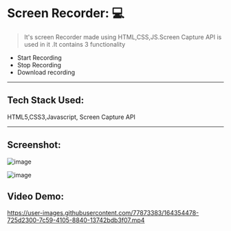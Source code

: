 # Screen Recorder: 💻

> It's screen Recorder made using HTML,CSS,JS.Screen Capture API is used in it .It contains 3 functionality
- Start Recording
- Stop Recording
- Download recording

---
## Tech Stack Used:
HTML5,CSS3,Javascript, Screen Capture API

---

## Screenshot:
![image](https://user-images.githubusercontent.com/77873383/164353747-f298c34b-64f0-4b3f-ae1f-49a73d4ca936.png)

![image](https://user-images.githubusercontent.com/77873383/164353779-27cdbbd8-6df1-4c8d-bcce-39ff1480a800.png)

## Video Demo:



https://user-images.githubusercontent.com/77873383/164354478-725d2300-7c59-4105-8840-13742bdb3f07.mp4


